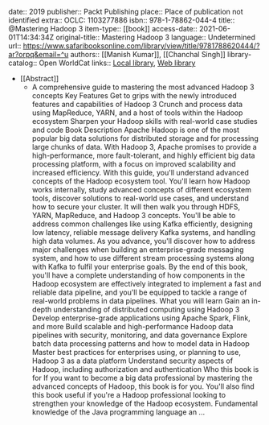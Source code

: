 date:: 2019
publisher:: Packt Publishing
place:: Place of publication not identified
extra:: OCLC: 1103277886
isbn:: 978-1-78862-044-4
title:: @Mastering Hadoop 3
item-type:: [[book]]
access-date:: 2021-06-01T14:34:34Z
original-title:: Mastering Hadoop 3
language:: Undetermined
url:: https://www.safaribooksonline.com/library/view/title/9781788620444/?ar?orpq&email=^u
authors:: [[Manish Kumar]], [[Chanchal Singh]]
library-catalog:: Open WorldCat
links:: [Local library](zotero://select/groups/2386895/items/YWENGEDL), [Web library](https://www.zotero.org/groups/2386895/items/YWENGEDL)

- [[Abstract]]
	- A comprehensive guide to mastering the most advanced Hadoop 3 concepts Key Features Get to grips with the newly introduced features and capabilities of Hadoop 3 Crunch and process data using MapReduce, YARN, and a host of tools within the Hadoop ecosystem Sharpen your Hadoop skills with real-world case studies and code Book Description Apache Hadoop is one of the most popular big data solutions for distributed storage and for processing large chunks of data. With Hadoop 3, Apache promises to provide a high-performance, more fault-tolerant, and highly efficient big data processing platform, with a focus on improved scalability and increased efficiency. With this guide, you'll understand advanced concepts of the Hadoop ecosystem tool. You'll learn how Hadoop works internally, study advanced concepts of different ecosystem tools, discover solutions to real-world use cases, and understand how to secure your cluster. It will then walk you through HDFS, YARN, MapReduce, and Hadoop 3 concepts. You'll be able to address common challenges like using Kafka efficiently, designing low latency, reliable message delivery Kafka systems, and handling high data volumes. As you advance, you'll discover how to address major challenges when building an enterprise-grade messaging system, and how to use different stream processing systems along with Kafka to fulfil your enterprise goals. By the end of this book, you'll have a complete understanding of how components in the Hadoop ecosystem are effectively integrated to implement a fast and reliable data pipeline, and you'll be equipped to tackle a range of real-world problems in data pipelines. What you will learn Gain an in-depth understanding of distributed computing using Hadoop 3 Develop enterprise-grade applications using Apache Spark, Flink, and more Build scalable and high-performance Hadoop data pipelines with security, monitoring, and data governance Explore batch data processing patterns and how to model data in Hadoop Master best practices for enterprises using, or planning to use, Hadoop 3 as a data platform Understand security aspects of Hadoop, including authorization and authentication Who this book is for If you want to become a big data professional by mastering the advanced concepts of Hadoop, this book is for you. You'll also find this book useful if you're a Hadoop professional looking to strengthen your knowledge of the Hadoop ecosystem. Fundamental knowledge of the Java programming language an ...